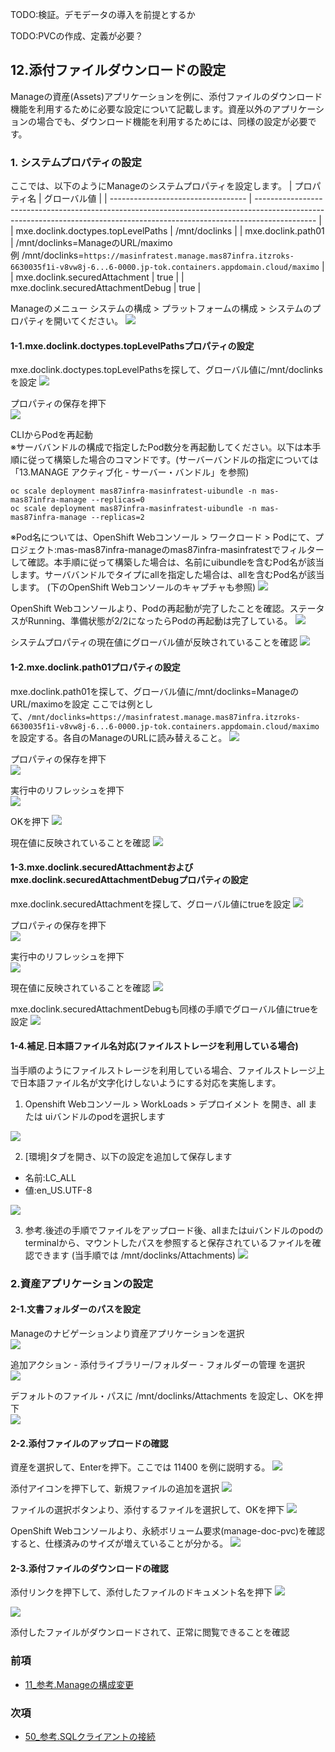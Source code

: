 TODO:検証。デモデータの導入を前提とするか

TODO:PVCの作成、定義が必要？

## 12.添付ファイルダウンロードの設定

Manageの資産(Assets)アプリケーションを例に、添付ファイルのダウンロード機能を利用するために必要な設定について記載します。資産以外のアプリケーションの場合でも、ダウンロード機能を利用するためには、同様の設定が必要です。

### 1. システムプロパティの設定

ここでは、以下のようにManageのシステムプロパティを設定します。
| プロパティ名                       | グローバル値                                                                                                                                                                |
| ---------------------------------- | --------------------------------------------------------------------------------------------------------------------------------------------------------------------------- |
| mxe.doclink.doctypes.topLevelPaths | /mnt/doclinks                                                                                                                                                               |
| mxe.doclink.path01                 | /mnt/doclinks=ManageのURL/maximo<br>例 /mnt/doclinks=`https://masinfratest.manage.mas87infra.itzroks-6630035f1i-v8vw8j-6...6-0000.jp-tok.containers.appdomain.cloud/maximo` |
| mxe.doclink.securedAttachment      | true                                                                                                                                                                        |
| mxe.doclink.securedAttachmentDebug | true                                                                                                                                                                        |

Manageのメニュー システムの構成 > プラットフォームの構成 > システムのプロパティを開いてください。
![](2022-06-07-11-56-27.png)

#### 1-1.mxe.doclink.doctypes.topLevelPathsプロパティの設定
mxe.doclink.doctypes.topLevelPathsを探して、グローバル値に/mnt/doclinksを設定
![](2022-06-07-12-20-52.png)

プロパティの保存を押下  
![](2022-06-07-12-22-10.png)

CLIからPodを再起動  
※サーババンドルの構成で指定したPod数分を再起動してください。以下は本手順に従って構築した場合のコマンドです。(サーバーバンドルの指定については「13.MANAGE アクティブ化 - サーバー・バンドル」を参照)
```
oc scale deployment mas87infra-masinfratest-uibundle -n mas-mas87infra-manage --replicas=0
oc scale deployment mas87infra-masinfratest-uibundle -n mas-mas87infra-manage --replicas=2
```
※Pod名については、OpenShift Webコンソール > ワークロード > Podにて、プロジェクト:mas-mas87infra-manageのmas87infra-masinfratestでフィルターして確認。本手順に従って構築した場合は、名前にuibundleを含むPod名が該当します。サーババンドルでタイプにallを指定した場合は、allを含むPod名が該当します。 (下のOpenShift Webコンソールのキャプチャも参照)
![](2022-06-07-12-22-57.png)

OpenShift Webコンソールより、Podの再起動が完了したことを確認。ステータスがRunning、準備状態が2/2になったらPodの再起動は完了している。
![](2022-06-07-12-24-32.png)

システムプロパティの現在値にグローバル値が反映されていることを確認
![](2022-06-07-12-25-22.png)

#### 1-2.mxe.doclink.path01プロパティの設定
mxe.doclink.path01を探して、グローバル値に/mnt/doclinks=ManageのURL/maximoを設定
ここでは例として、`/mnt/doclinks=https://masinfratest.manage.mas87infra.itzroks-6630035f1i-v8vw8j-6...6-0000.jp-tok.containers.appdomain.cloud/maximo`を設定する。各自のManageのURLに読み替えること。
![](2022-06-07-13-11-27.png)

プロパティの保存を押下  
![](2022-06-07-12-22-10.png)

実行中のリフレッシュを押下  
![](2022-06-07-13-12-22.png)

OKを押下
![](2022-06-07-13-13-00.png)

現在値に反映されていることを確認
![](2022-06-07-13-13-33.png)

#### 1-3.mxe.doclink.securedAttachmentおよびmxe.doclink.securedAttachmentDebugプロパティの設定
mxe.doclink.securedAttachmentを探して、グローバル値にtrueを設定
![](2022-06-07-13-15-39.png)

プロパティの保存を押下  
![](2022-06-07-12-22-10.png)

実行中のリフレッシュを押下  
![](2022-06-07-13-12-22.png)

現在値に反映されていることを確認
![](2022-06-07-13-16-45.png)

mxe.doclink.securedAttachmentDebugも同様の手順でグローバル値にtrueを設定
![](2022-06-07-13-18-09.png)

#### 1-4.補足.日本語ファイル名対応(ファイルストレージを利用している場合)
当手順のようにファイルストレージを利用している場合、ファイルストレージ上で日本語ファイル名が文字化けしないようにする対応を実施します。
1. Openshift Webコンソール > WorkLoads > デプロイメント を開き、all または uiバンドルのpodを選択します
   
![](2022-06-16-11-54-14.png)   

2. [環境]タブを開き、以下の設定を追加して保存します
- 名前:LC_ALL
- 値:en_US.UTF-8

![](2022-06-16-11-56-58.png)

3. 参考.後述の手順でファイルをアップロード後、allまたはuiバンドルのpodのterminalから、マウントしたパスを参照すると保存されているファイルを確認できます (当手順では /mnt/doclinks/Attachments)
![](2022-06-16-11-59-41.png)
   
### 2.資産アプリケーションの設定

#### 2-1.文書フォルダーのパスを設定
Manageのナビゲーションより資産アプリケーションを選択  
![](2022-06-07-14-03-29.png)

追加アクション - 添付ライブラリー/フォルダー - フォルダーの管理 を選択  
![](2022-06-07-14-04-14.png)

デフォルトのファイル・パスに /mnt/doclinks/Attachments を設定し、OKを押下  
![](2022-06-07-14-04-48.png)

#### 2-2.添付ファイルのアップロードの確認
資産を選択して、Enterを押下。ここでは 11400 を例に説明する。
![](2022-06-07-14-07-00.png)

添付アイコンを押下して、新規ファイルの追加を選択
![](2022-06-07-14-07-38.png)

ファイルの選択ボタンより、添付するファイルを選択して、OKを押下
![](2022-06-07-14-08-18.png)

OpenShift Webコンソールより、永続ボリューム要求(manage-doc-pvc)を確認すると、仕様済みのサイズが増えていることが分かる。
![](2022-06-07-14-09-30.png)

#### 2-3.添付ファイルのダウンロードの確認
添付リンクを押下して、添付したファイルのドキュメント名を押下
![](2022-06-07-14-10-47.png)

![](2022-06-07-14-11-12.png)
  
添付したファイルがダウンロードされて、正常に閲覧できることを確認


### 前項
- [ 11_参考.Manageの構成変更 ](../11_reactivate/index.md)


### 次項
- [ 50_参考.SQLクライアントの接続 ](../50_dbclient/index.md)
